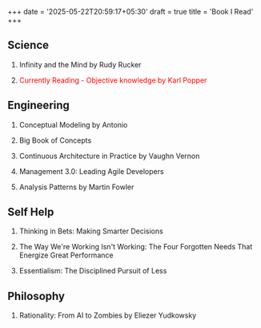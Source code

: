 +++
date = '2025-05-22T20:59:17+05:30'
draft = true
title = 'Book I Read'
+++

## Science

1. Infinity and the Mind by Rudy Rucker

2. <font color="red">Currently Reading - Objective knowledge by Karl Popper</font>

## Engineering

1. Conceptual Modeling by Antonio

2. Big Book of Concepts

3. Continuous Architecture in Practice by Vaughn Vernon

4. Management 3.0: Leading Agile Developers

5. Analysis Patterns by Martin Fowler

## Self Help

1. Thinking in Bets: Making Smarter Decisions

2. The Way We're Working Isn't Working: The Four Forgotten Needs That Energize Great Performance

3. Essentialism: The Disciplined Pursuit of Less

## Philosophy

1. Rationality: From AI to Zombies by Eliezer Yudkowsky

